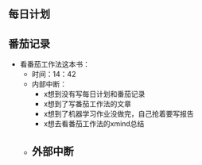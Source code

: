 ## 每日计划



## 番茄记录

- 看番茄工作法这本书：
  - 时间：14：42
  - 内部中断：
    - x想到没有写每日计划和番茄记录
    - x想到了写番茄工作法的文章
    - x想到了机器学习作业没做完，自己抢着要写报告
    - x想去看番茄工作法的xmind总结
  - 外部中断
    - 